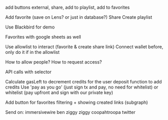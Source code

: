 add buttons external, share, add to playlist, add to favorites

Add favorite (save on Lens? or just in database?)
Share
Create playlist

Use Blackbird for demo

Favorites with google sheets as well

Use allowlist to interact (favorite & create share link)
Connect wallet before, only do it if in the allowlist

How to allow people? How to request access?

API calls with selector

Calculate gasLeft to decrement credits for the user
deposit function to add credits
Use 'pay as you go' (just sign tx and pay, no need for whitelist) or whitelist (pay upfront and sign with our private key)

Add button for favorites filtering + showing created links (subgraph)

Send on:
immersivewire
ben ziggy ziggy
coopahtroopa
twitter
